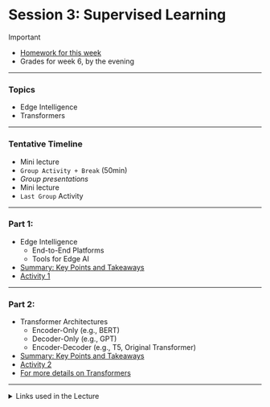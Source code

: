 # Session 3: Supervised Learning

> [!IMPORTANT]  
> - [Homework for this week](./material/homework.md)
> - Grades for week 6, by the evening
---

### Topics

- Edge Intelligence
- Transformers

---

### Tentative Timeline 

- Mini lecture
- `Group Activity + Break` (50min)  
- *Group presentations*
- Mini lecture
- `Last Group` Activity

---

### Part 1: 

- Edge Intelligence
  - End-to-End Platforms
  - Tools for Edge AI
- [Summary: Key Points and Takeaways](./material/part1.md)
- [Activity 1](./material/activity1.md)

---

### Part 2: 

- Transformer Architectures
  - Encoder-Only (e.g., BERT)
  - Decoder-Only (e.g., GPT)
  - Encoder-Decoder (e.g., T5, Original Transformer)
- [Summary: Key Points and Takeaways](./material/part2.md)
- [Activity 2](./material/activity2.md)
- [For more details on Transformers](./material/part2-detailed.md)


----
<details>
<summary>Links used in the Lecture</summary>

- https://excalidraw.com/
- Slides
- https://www.edgeaifoundation.org/
- https://edgeimpulse.com/
- https://sensiml.com/
- https://ai.google.dev/edge/litert

</details>

<!-- 

> [!NOTE]  
> Highlights information that users should take into account, even when skimming.

> [!TIP]
> Optional information to help a user be more successful.

> [!IMPORTANT]  
> Crucial information necessary for users to succeed.

> [!WARNING]  
> Critical content demanding immediate user attention due to potential risks.

> [!CAUTION]
> Negative potential consequences of an action. 

-->
